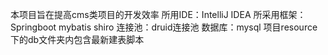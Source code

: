 本项目旨在提高cms类项目的开发效率
所用IDE：IntelliJ IDEA
所采用框架：Springboot mybatis shiro
连接池：druid连接池
数据库：mysql
项目resource下的db文件夹内包含最新建表脚本
